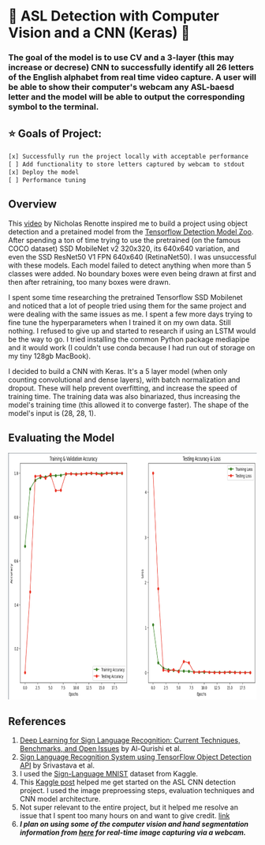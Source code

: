 # 🧠 ASL Detection with Computer Vision and a CNN (Keras) 🧠
### The goal of the model is to use CV and a 3-layer (this may increase or decrese) CNN to successfully identify all 26 letters of the English alphabet from real time video capture. A user will be able to show their computer's webcam any ASL-baesd letter and the model will be able to output the corresponding symbol to the terminal.

## ⭐ Goals of Project:
    [x] Successfully run the project locally with acceptable performance
    [ ] Add functionality to store letters captured by webcam to stdout
    [x] Deploy the model
    [ ] Performance tuning
    
## Overview
This [video](https://www.youtube.com/watch?v=yqkISICHH-U&t=3083s) by Nicholas Renotte inspired me to build a project using object detection and a pretained model from the [Tensorflow Detection Model Zoo](https://github.com/tensorflow/models/blob/master/research/object_detection/g3doc/tf2_detection_zoo.md). After spending a ton of time trying to use the pretrained (on the famous COCO dataset) SSD MobileNet v2 320x320, its 640x640 variation, and even the SSD ResNet50 V1 FPN 640x640 (RetinaNet50). I was unsuccessful with these models. Each model failed to detect anything when more than 5 classes were added. No boundary boxes were even being drawn at first and then after retraining, too many boxes were drawn. 

I spent some time researching the pretrained Tensorflow SSD Mobilenet and noticed that a lot of people tried using them for the same project and were dealing with the same issues as me. I spent a few more days trying to fine tune the hyperparameters when I trained it on my own data. Still nothing. I refused to give up and started to research if using an LSTM would be the way to go. I tried installing the common Python package mediapipe and it would work (I couldn't use conda because I had run out of storage on my tiny 128gb MacBook). 

I decided to build a CNN with Keras. It's a 5 layer model (when only counting convolutional and dense layers), with batch normalization and dropout. These will help prevent overfitting, and increase the speed of training time. The training data was also binariazed, thus increasing the model's training time (this allowed it to converge faster). The shape of the model's input is (28, 28, 1).  

## Evaluating the Model 
<img src="https://github.com/oliviacarino/ASL_CNN_Project/blob/master/.readme_images/test_accuracy.png" width="800" height="500">

## References
1. [Deep Learning for Sign Language Recognition: Current Techniques, Benchmarks, and Open Issues](https://ieeexplore.ieee.org/document/9530569) by Al-Qurishi et al.
2. [Sign Language Recognition System using TensorFlow Object Detection API](https://arxiv.org/abs/2201.01486) by Srivastava et al.
3. I used the [Sign-Language MNIST](https://www.kaggle.com/datasets/datamunge/sign-language-mnist) dataset from Kaggle.
4. This [Kaggle post](https://www.kaggle.com/code/madz2000/cnn-using-keras-100-accuracy/notebook) helped me get started on the ASL CNN detection project. I used the image preproessing steps, evaluation techniques and CNN model architecture.
5. Not super relevant to the entire project, but it helped me resolve an issue that I spent too many hours on and want to give credit. [link](https://stackoverflow.com/questions/59942348/cannot-reshape-array-of-size-2352-into-shape-1-28-28-1)
6. ___I plan on using some of the computer vision and hand segmentation information from [here](https://data-flair.training/blogs/sign-language-recognition-python-ml-opencv/) for real-time image capturing via a webcam.___

